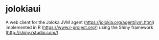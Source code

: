 # jolokiaui  
  
A web client for the Joloka JVM agent (https://jolokia.org/agent/jvm.html) implemented in R (https://www.r-project.org/) using the Shiny framework (http://shiny.rstudio.com/).
